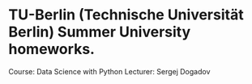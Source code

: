 # TU-Berlin (Technische Universität Berlin) Summer University homeworks.
Course: Data Science with Python
Lecturer: Sergej Dogadov 
